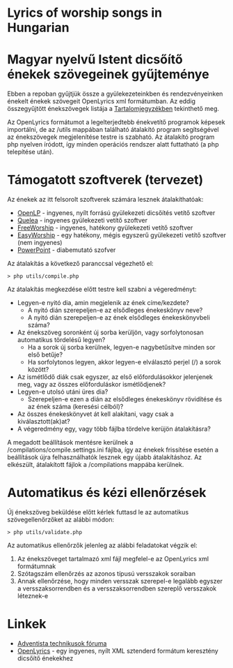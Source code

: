 # Lyrics of worship songs in Hungarian

# Magyar nyelvű Istent dicsőítő énekek szövegeinek gyűjteménye

Ebben a repoban gyűjtjük össze a gyülekezeteinkben és rendezvényeinken énekelt énekek
szövegeit OpenLyrics xml formátumban. Az eddig összegyűjtött énekszövegek listája a
[Tartalomjegyzékben](https://github.com/sdahun/songs/blob/master/Contents.md) tekinthető meg.

Az OpenLyrics formátumot a legelterjedtebb énekvetítő programok képesek importálni,
de az /utils mappában található átalakító program segítségével az énekszövegek megjelenítése
testre is szabható. Az átalakító program php nyelven íródott, így minden operációs rendszer
alatt futtatható (a php telepítése után).

# Támogatott szoftverek (tervezet)
Az énekek az itt felsorolt szoftverek számára lesznek átalakíthatóak:
* [OpenLP](https://openlp.org) - ingyenes, nyílt forrású gyülekezeti dicsőítés vetítő szoftver
* [Quelea](https://quelea.org) - ingyenes gyülekezeti vetítő szoftver
* [FreeWorship](https://www.freeworship.org.uk/) - ingyenes, hatékony gyülekezeti vetítő szoftver
* [EasyWorship](https://www.easyworship.com/) - egy hatékony, mégis egyszerű gyülekezeti vetítő szoftver (nem ingyenes)
* [PowerPoint](https://products.office.com/hu-hu/powerpoint) - diabemutató szofver

Az átalakítás a következő paranccsal végezhető el:
```
> php utils/compile.php
```
Az átalakítás megkezdése előtt testre kell szabni a végeredményt:
* Legyen-e nyitó dia, amin megjelenik az ének címe/kezdete?
  * A nyitó dián szerepeljen-e az elsődleges énekeskönyv neve?
  * A nyitó dián szerepeljen-e az ének elsődleges énekeskönyvbeli száma?
* Az énekszöveg soronként új sorba kerüljön, vagy sorfolytonosan automatikus tördelésű legyen?
  * Ha a sorok új sorba kerülnek, legyen-e nagybetűsítve minden sor első betűje?
  * Ha sorfolytonos legyen, akkor legyen-e elválasztó perjel (/) a sorok között?
* Az ismétlődő diák csak egyszer, az első előfordulásokkor jelenjenek meg, vagy az összes előforduláskor ismétlődjenek?
* Legyen-e utolsó utáni üres dia?
  * Szerepeljen-e ezen a dián az elsődleges énekeskönyv rövidítése és az ének száma (keresési célból)?
* Az összes énekeskönyvet át kell alakítani, vagy csak a kiválasztott(ak)at?
* A végeredmény egy, vagy több fájlba tördelve kerüjön átalakításra?

A megadott beállítások mentésre kerülnek a /compilations/compile.settings.ini fájlba, így az énekek frissítése esetén a beállítások újra felhasználhatók lesznek egy újabb átalakításhoz.
Az elkészült, átalakított fájlok a /compilations mappába kerülnek.

# Automatikus és kézi ellenőrzések
Új énekszöveg beküldése előtt kérlek futtasd le az automatikus szövegellenőrzőket az alábbi módon:
```
> php utils/validate.php
```
Az automatikus ellenőrzők jelenleg az alábbi feladatokat végzik el:
1. Az énekszöveget tartalmazó xml fájl megfelel-e az OpenLyrics xml formátumnak
2. Szótagszám ellenőrzés az azonos típusú versszakok soraiban
3. Annak ellenőrzése, hogy minden versszak szerepel-e legalább egyszer a versszaksorrendben és a versszaksorrendben szereplő versszakok léteznek-e

# Linkek
* [Adventista technikusok fóruma](http://technika.adventista.hu)
* [OpenLyrics](http://openlyrics.org) - egy ingyenes, nyílt XML sztenderd formátum keresztény dicsőítő énekekhez
